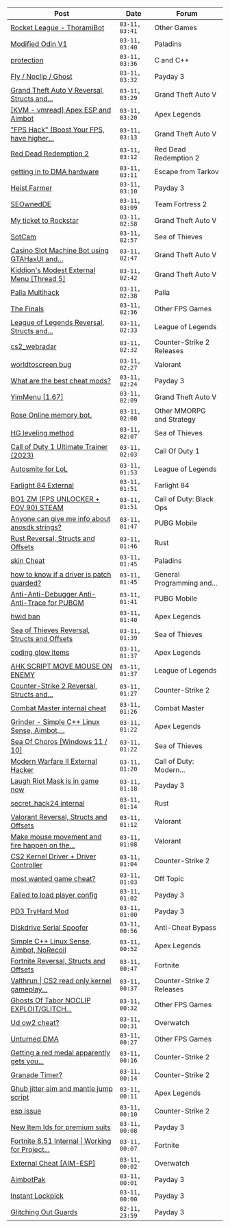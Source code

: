 |Post|Date|Forum|
|----|----|-----|
|[Rocket League - ThoramiBot](https://www.unknowncheats.me/forum/other-games/593885-rocket-league-thoramibot.html)|`03-11, 03:41`|Other Games|
|[Modified Odin V1](https://www.unknowncheats.me/forum/paladins/585919-modified-odin-v1.html)|`03-11, 03:40`|Paladins|
|[protection](https://www.unknowncheats.me/forum/c-and-c-/608376-protection.html)|`03-11, 03:36`|C and C++|
|[Fly / Noclip / Ghost](https://www.unknowncheats.me/forum/payday-3-a/603453-fly-noclip-ghost.html)|`03-11, 03:32`|Payday 3|
|[Grand Theft Auto V Reversal, Structs and...](https://www.unknowncheats.me/forum/grand-theft-auto-v/144028-grand-theft-auto-reversal-structs-offsets.html)|`03-11, 03:29`|Grand Theft Auto V|
|[\[KVM - vmread\] Apex ESP and Aimbot](https://www.unknowncheats.me/forum/apex-legends/406426-kvm-vmread-apex-esp-aimbot.html)|`03-11, 03:20`|Apex Legends|
|["FPS Hack" (Boost Your FPS, have higher...](https://www.unknowncheats.me/forum/grand-theft-auto-v/605579-fps-hack-boost-fps-settings.html)|`03-11, 03:13`|Grand Theft Auto V|
|[Red Dead Redemption 2](https://www.unknowncheats.me/forum/red-dead-redemption-2-a/608783-red-dead-redemption-2-a.html)|`03-11, 03:12`|Red Dead Redemption 2|
|[getting in to DMA hardware](https://www.unknowncheats.me/forum/escape-from-tarkov/598286-getting-dma-hardware.html)|`03-11, 03:11`|Escape from Tarkov|
|[Heist Farmer](https://www.unknowncheats.me/forum/payday-3-a/607059-heist-farmer.html)|`03-11, 03:10`|Payday 3|
|[SEOwnedDE](https://www.unknowncheats.me/forum/team-fortress-2-a/592834-seownedde.html)|`03-11, 03:09`|Team Fortress 2|
|[My ticket to Rockstar](https://www.unknowncheats.me/forum/grand-theft-auto-v/604781-ticket-rockstar.html)|`03-11, 02:58`|Grand Theft Auto V|
|[SotCam](https://www.unknowncheats.me/forum/sea-of-thieves/580178-sotcam.html)|`03-11, 02:57`|Sea of Thieves|
|[Casino Slot Machine Bot using GTAHaxUI and...](https://www.unknowncheats.me/forum/grand-theft-auto-v/465513-casino-slot-machine-bot-using-gtahaxui-kiddions-menu.html)|`03-11, 02:47`|Grand Theft Auto V|
|[Kiddion's Modest External Menu \[Thread 5\]](https://www.unknowncheats.me/forum/grand-theft-auto-v/576854-kiddions-modest-external-menu-thread-5-a.html)|`03-11, 02:42`|Grand Theft Auto V|
|[Palia Multihack](https://www.unknowncheats.me/forum/palia/596326-palia-multihack.html)|`03-11, 02:38`|Palia|
|[The Finals](https://www.unknowncheats.me/forum/other-fps-games/608174-finals.html)|`03-11, 02:36`|Other FPS Games|
|[League of Legends Reversal, Structs and...](https://www.unknowncheats.me/forum/league-of-legends/310587-league-legends-reversal-structs-offsets.html)|`03-11, 02:33`|League of Legends|
|[cs2_webradar](https://www.unknowncheats.me/forum/counter-strike-2-releases/608052-cs2_webradar.html)|`03-11, 02:32`|Counter-Strike 2 Releases|
|[worldtoscreen bug](https://www.unknowncheats.me/forum/valorant/608716-worldtoscreen-bug.html)|`03-11, 02:27`|Valorant|
|[What are the best cheat mods?](https://www.unknowncheats.me/forum/payday-3-a/609019-cheat-mods.html)|`03-11, 02:24`|Payday 3|
|[YimMenu \[1.67\]](https://www.unknowncheats.me/forum/grand-theft-auto-v/476972-yimmenu-1-67-a.html)|`03-11, 02:09`|Grand Theft Auto V|
|[Rose Online memory bot.](https://www.unknowncheats.me/forum/other-mmorpg-and-strategy/595390-rose-online-memory-bot.html)|`03-11, 02:08`|Other MMORPG and Strategy|
|[HG leveling method](https://www.unknowncheats.me/forum/sea-of-thieves/600091-hg-leveling-method.html)|`03-11, 02:07`|Sea of Thieves|
|[Call of Duty 1 Ultimate Trainer (2023)](https://www.unknowncheats.me/forum/call-of-duty-1-a/608259-call-duty-1-ultimate-trainer-2023-a.html)|`03-11, 02:03`|Call Of Duty 1|
|[Autosmite for LoL](https://www.unknowncheats.me/forum/league-of-legends/608614-autosmite-lol.html)|`03-11, 01:53`|League of Legends|
|[Farlight 84 External](https://www.unknowncheats.me/forum/farlight-84-a/598853-farlight-84-external.html)|`03-11, 01:51`|Farlight 84|
|[BO1 ZM (FPS UNLOCKER + FOV 90) STEAM](https://www.unknowncheats.me/forum/call-of-duty-black-ops/609097-bo1-zm-fps-unlocker-fov-90-steam.html)|`03-11, 01:51`|Call of Duty: Black Ops|
|[Anyone can give me info about anosdk strings?](https://www.unknowncheats.me/forum/pubg-mobile/609066-info-anosdk-strings.html)|`03-11, 01:47`|PUBG Mobile|
|[Rust Reversal, Structs and Offsets](https://www.unknowncheats.me/forum/rust/164256-rust-reversal-structs-offsets.html)|`03-11, 01:46`|Rust|
|[skin Cheat](https://www.unknowncheats.me/forum/paladins/607091-skin-cheat.html)|`03-11, 01:45`|Paladins|
|[how to know if a driver is patch guarded?](https://www.unknowncheats.me/forum/general-programming-and-reversing/609096-driver-patch-guarded.html)|`03-11, 01:45`|General Programming and...|
|[Anti-Anti-Debugger Anti-Anti-Trace for PUBGM](https://www.unknowncheats.me/forum/pubg-mobile/593743-anti-anti-debugger-anti-anti-trace-pubgm.html)|`03-11, 01:41`|PUBG Mobile|
|[hwid ban](https://www.unknowncheats.me/forum/apex-legends/609032-hwid-ban.html)|`03-11, 01:40`|Apex Legends|
|[Sea of Thieves Reversal, Structs and Offsets](https://www.unknowncheats.me/forum/sea-of-thieves/278391-sea-thieves-reversal-structs-offsets.html)|`03-11, 01:39`|Sea of Thieves|
|[coding glow items](https://www.unknowncheats.me/forum/apex-legends/609095-coding-glow-items.html)|`03-11, 01:37`|Apex Legends|
|[AHK SCRIPT MOVE MOUSE ON ENEMY](https://www.unknowncheats.me/forum/league-of-legends/577450-ahk-script-move-mouse-enemy.html)|`03-11, 01:37`|League of Legends|
|[Counter-Strike 2 Reversal, Structs and...](https://www.unknowncheats.me/forum/counter-strike-2-a/576077-counter-strike-2-reversal-structs-offsets.html)|`03-11, 01:27`|Counter-Strike 2|
|[Combat Master internal cheat](https://www.unknowncheats.me/forum/combat-master/586792-combat-master-internal-cheat.html)|`03-11, 01:26`|Combat Master|
|[Grinder - Simple C++ Linux Sense, Aimbot,...](https://www.unknowncheats.me/forum/apex-legends/605888-grinder-simple-linux-sense-aimbot-triggerbot.html)|`03-11, 01:22`|Apex Legends|
|[Sea Of Choros \[Windows 11 / 10\]](https://www.unknowncheats.me/forum/sea-of-thieves/596786-sea-choros-windows-11-10-a.html)|`03-11, 01:22`|Sea of Thieves|
|[Modern Warfare II External Hacker](https://www.unknowncheats.me/forum/call-of-duty-modern-warfare-ii/605993-modern-warfare-ii-external-hacker.html)|`03-11, 01:20`|Call of Duty: Modern...|
|[Laugh Riot Mask is in game now](https://www.unknowncheats.me/forum/payday-3-a/609094-laugh-riot-mask-game.html)|`03-11, 01:18`|Payday 3|
|[secret_hack24 internal](https://www.unknowncheats.me/forum/rust/607911-secret_hack24-internal.html)|`03-11, 01:14`|Rust|
|[Valorant Reversal, Structs and Offsets](https://www.unknowncheats.me/forum/valorant/385792-valorant-reversal-structs-offsets.html)|`03-11, 01:12`|Valorant|
|[Make mouse movement and fire happen on the...](https://www.unknowncheats.me/forum/valorant/609012-mouse-movement-fire-happen-frame.html)|`03-11, 01:08`|Valorant|
|[CS2 Kernel Driver + Driver Controller](https://www.unknowncheats.me/forum/counter-strike-2-a/607252-cs2-kernel-driver-driver-controller.html)|`03-11, 01:04`|Counter-Strike 2|
|[most wanted game cheat?](https://www.unknowncheats.me/forum/off-topic/576628-game-cheat.html)|`03-11, 01:03`|Off Topic|
|[Failed to load player config](https://www.unknowncheats.me/forum/payday-3-a/609074-failed-load-player-config.html)|`03-11, 01:02`|Payday 3|
|[PD3 TryHard Mod](https://www.unknowncheats.me/forum/payday-3-a/604960-pd3-tryhard-mod.html)|`03-11, 01:00`|Payday 3|
|[Diskdrive Serial Spoofer](https://www.unknowncheats.me/forum/anti-cheat-bypass/364948-diskdrive-serial-spoofer.html)|`03-11, 00:56`|Anti-Cheat Bypass|
|[Simple C++ Linux Sense, Aimbot, NoRecoil](https://www.unknowncheats.me/forum/apex-legends/515784-simple-linux-sense-aimbot-norecoil.html)|`03-11, 00:52`|Apex Legends|
|[Fortnite Reversal, Structs and Offsets](https://www.unknowncheats.me/forum/fortnite/235061-fortnite-reversal-structs-offsets.html)|`03-11, 00:47`|Fortnite|
|[Valthrun \| CS2 read only kernel gameplay...](https://www.unknowncheats.me/forum/counter-strike-2-releases/597158-valthrun-cs2-read-kernel-gameplay-enhancer.html)|`03-11, 00:37`|Counter-Strike 2 Releases|
|[Ghosts Of Tabor NOCLIP EXPLOIT/GLITCH...](https://www.unknowncheats.me/forum/other-fps-games/603503-ghosts-tabor-noclip-exploit-glitch-tutorial.html)|`03-11, 00:32`|Other FPS Games|
|[Ud ow2 cheat?](https://www.unknowncheats.me/forum/overwatch/607240-ud-ow2-cheat.html)|`03-11, 00:31`|Overwatch|
|[Unturned DMA](https://www.unknowncheats.me/forum/other-fps-games/601369-unturned-dma.html)|`03-11, 00:27`|Other FPS Games|
|[Getting a red medal apparently gets you...](https://www.unknowncheats.me/forum/counter-strike-2-a/608930-getting-red-medal-apparently-manually-banned.html)|`03-11, 00:16`|Counter-Strike 2|
|[Granade Timer?](https://www.unknowncheats.me/forum/counter-strike-2-a/609061-granade-timer.html)|`03-11, 00:14`|Counter-Strike 2|
|[Ghub jitter aim and mantle jump script](https://www.unknowncheats.me/forum/apex-legends/606681-ghub-jitter-aim-mantle-jump-script.html)|`03-11, 00:11`|Apex Legends|
|[esp issue](https://www.unknowncheats.me/forum/counter-strike-2-a/609086-esp-issue.html)|`03-11, 00:10`|Counter-Strike 2|
|[New Item Ids for premium suits](https://www.unknowncheats.me/forum/payday-3-a/609089-item-ids-premium-suits.html)|`03-11, 00:08`|Payday 3|
|[Fortnite 8.51 Internal \| Working for Project...](https://www.unknowncheats.me/forum/fortnite/603050-fortnite-8-51-internal-project-elixir-og-fn.html)|`03-11, 00:07`|Fortnite|
|[External Cheat \[AIM-ESP\]](https://www.unknowncheats.me/forum/overwatch/607405-external-cheat-aim-esp.html)|`03-11, 00:02`|Overwatch|
|[AimbotPak](https://www.unknowncheats.me/forum/payday-3-a/603758-aimbotpak.html)|`03-11, 00:01`|Payday 3|
|[Instant Lockpick](https://www.unknowncheats.me/forum/payday-3-a/603935-instant-lockpick.html)|`03-11, 00:00`|Payday 3|
|[Glitching Out Guards](https://www.unknowncheats.me/forum/payday-3-a/606817-glitching-guards.html)|`02-11, 23:59`|Payday 3|
